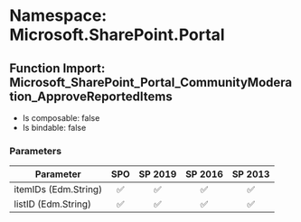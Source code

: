 # Namespace: Microsoft.SharePoint.Portal

## Function Import: Microsoft_SharePoint_Portal_CommunityModeration_ApproveReportedItems

- Is composable: false
- Is bindable: false

### Parameters

Parameter | SPO | SP 2019 | SP 2016 | SP 2013
----------|:---:|:-------:|:-------:|:-------:
itemIDs (Edm.String) | ✅ | ✅ | ✅ | ✅
listID (Edm.String) | ✅ | ✅ | ✅ | ✅